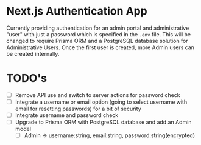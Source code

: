 # Next.js Authentication App

Currently providing authentication for an admin portal and administrative "user" with just a password
which is specified in the `.env` file. This will be changed to require Prisma ORM and a PostgreSQL database
solution for Administrative Users. Once the first user is created, more Admin users can be created internally.

# TODO's

- [ ] Remove API use and switch to server actions for password check
- [ ] Integrate a username or email option (going to select username with email for resetting passwords) for a bit of security
- [ ] Integrate username and password check
- [ ] Upgrade to Prisma ORM with PostgreSQL database and add an Admin model
  - [ ] Admin -> username:string, email:string, password:string(encrypted)
